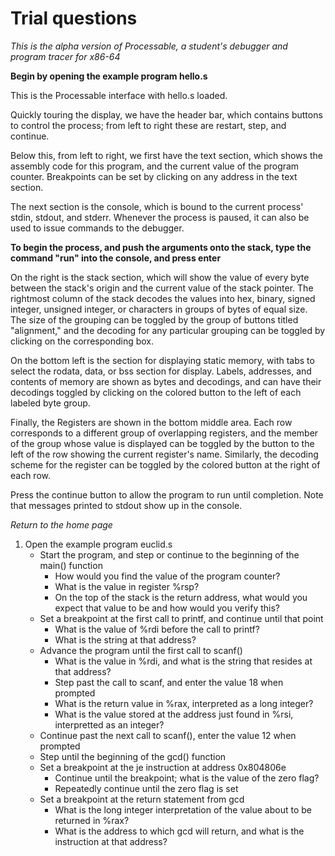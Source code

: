 # Trial questions

_This is the alpha version of Processable, a student's debugger and program tracer for x86-64_

**Begin by opening the example program hello.s**

This is the Processable interface with hello.s loaded.

Quickly touring the display, we have the header bar, which contains buttons to control the process; from left to right these are restart, step, and continue.

Below this, from left to right, we first have the text section, which shows the assembly code for this program, and the current value of the program counter.  Breakpoints can be set by clicking on any address in the text section.

The next section is the console, which is bound to the current process' stdin, stdout, and stderr.  Whenever the process is paused, it can also be used to issue commands to the debugger.

**To begin the process, and push the arguments onto the stack, type the command "run" into the console, and press enter**

On the right is the stack section, which will show the value of every byte between the stack's origin and the current value of the stack pointer.  The rightmost column of the stack decodes the values into hex, binary, signed integer, unsigned integer, or characters in groups of bytes of equal size.  The size of the grouping can be toggled by the group of buttons titled "alignment," and the decoding for any particular grouping can be toggled by clicking on the corresponding box.

On the bottom left is the section for displaying static memory, with tabs to select the rodata, data, or bss section for display.  Labels, addresses, and contents of memory are shown as bytes and decodings, and can have their decodings toggled by clicking on the colored button to the left of each labeled byte group.

Finally, the Registers are shown in the bottom middle area.  Each row corresponds to a different group of overlapping registers, and the member of the group whose value is displayed can be toggled by the button to the left of the row showing the current register's name.  Similarly, the decoding scheme for the register can be toggled by the colored button at the right of each row.

Press the continue button to allow the program to run until completion.  Note that messages printed to stdout show up in the console.

_Return to the home page_

1. Open the example program euclid.s
    - Start the program, and step or continue to the beginning of the main() function
        - How would you find the value of the program counter?
        - What is the value in register %rsp?
        - On the top of the stack is the return address, what would you expect that value to be and how would you verify this?
    - Set a breakpoint at the first call to printf, and continue until that point
        - What is the value of %rdi before the call to printf?
        - What is the string at that address?
    - Advance the program until the first call to scanf()
        - What is the value in %rdi, and what is the string that resides at that address?
        - Step past the call to scanf, and enter the value 18 when prompted
        - What is the return value in %rax, interpreted as a long integer?
        - What is the value stored at the address just found in %rsi, interpretted as an integer?
    - Continue past the next call to scanf(), enter the value 12 when prompted
    - Step until the beginning of the gcd() function
    - Set a breakpoint at the je instruction at address 0x804806e
        - Continue until the breakpoint; what is the value of the zero flag?
        - Repeatedly continue until the zero flag is set
    - Set a breakpoint at the return statement from gcd
        - What is the long integer interpretation of the value about to be returned in %rax?
        - What is the address to which gcd will return, and what is the instruction at that address?

